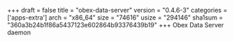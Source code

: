 +++
draft = false
title = "obex-data-server"
version = "0.4.6-3"
categories = ['apps-extra']
arch = "x86_64"
size = "74616"
usize = "294146"
sha1sum = "360a3b24b1f86a5437123e602864b93376439b19"
+++
Obex Data Server daemon